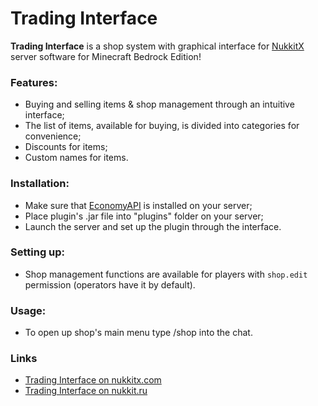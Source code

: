 # Trading Interface
**Trading Interface** is a shop system with graphical interface for [NukkitX][nukkitx] server software for Minecraft Bedrock Edition!

### Features:
* Buying and selling items & shop management through an intuitive interface;
* The list of items, available for buying, is divided into categories for convenience;
* Discounts for items;
* Custom names for items.

### Installation:
* Make sure that [EconomyAPI][economy] is installed on your server;
* Place plugin's .jar file into "plugins" folder on your server;
* Launch the server and set up the plugin through the interface.

### Setting up:
* Shop management functions are available for players with `shop.edit` permission (operators have it by default).

### Usage:
* To open up shop's main menu type /shop into the chat.

### Links
* [Trading Interface on nukkitx.com](https://nukkitx.com/resources/trading-interface.113/)
* [Trading Interface on nukkit.ru](http://forums.voxelwind.com/resources/trading-interface.144/)

[economy]: https://github.com/EconomyS/EconomyAPI
[nukkitx]: http://github.com/NukkitX/Nukkit
